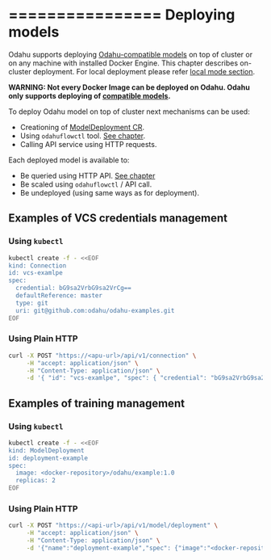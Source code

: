================
Deploying models
================

Odahu supports deploying [Odahu-compatible models](./gs_what_is_model.md) on top of cluster or on any machine with installed Docker Engine. This chapter describes on-cluster deployment. For local deployment please refer [local mode section](./gs_local_run.md).

**WARNING: Not every Docker Image can be deployed on Odahu. Odahu only supports deploying of [compatible models](./gs_what_is_model.md#built-model).**

To deploy Odahu model on top of cluster next mechanisms can be used:
* Creationing of [ModelDeployment CR](./ref_crds.md).
* Using `odahuflowctl` tool. [See chapter](./cmp_odahuflowctl.md).
* Calling API service using HTTP requests.

Each deployed model is available to:
* Be queried using HTTP API. [See chapter](./gs_querying_model.md)
* Be scaled using `odahuflowctl` / API call.
* Be undeployed (using same ways as for deployment).

## Examples of VCS credentials management

### Using `kubectl`

```bash
kubectl create -f - <<EOF
kind: Connection
id: vcs-examlpe
spec:
  credential: bG9sa2VrbG9sa2VrCg==
  defaultReference: master
  type: git
  uri: git@github.com:odahu/odahu-examples.git
EOF
```

### Using Plain HTTP

```bash
curl -X POST "https://<apu-url>/api/v1/connection" \
     -H "accept: application/json" \
     -H "Content-Type: application/json" \
     -d '{ "id": "vcs-examlpe", "spec": { "credential": "bG9sa2VrbG9sa2VrCg==", "defaultReference": "master", "type": "git", "uri": "git@github.com:odahu/odahu-examples.git" }}'
```


## Examples of training management

### Using `kubectl`

```bash
kubectl create -f - <<EOF
kind: ModelDeployment
id: deployment-example
spec:
  image: <docker-repository>/odahu/example:1.0
  replicas: 2
EOF
```

### Using Plain HTTP

```bash
curl -X POST "https://<api-url>/api/v1/model/deployment" \
     -H "accept: application/json" \
     -H "Content-Type: application/json" \
     -d '{"name":"deployment-example","spec": {"image":"<docker-repository>/odahu/example:1.0","replicas": 2 }}'
```

